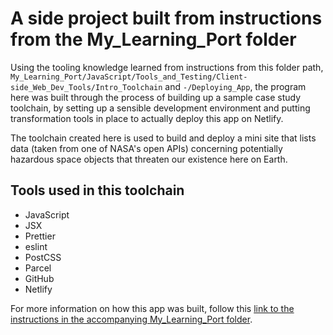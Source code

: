 # A side project built from instructions from the My_Learning_Port folder

Using the tooling knowledge learned from instructions from this folder path, `My_Learning_Port/JavaScript/Tools_and_Testing/Client-side_Web_Dev_Tools/Intro_Toolchain` and `-/Deploying_App`, the program here was built through the process of building up a sample case study toolchain, by setting up a sensible development environment and putting transformation tools in place to actually deploy this app on Netlify. 

The toolchain created here is used to build and deploy a mini site that lists data (taken from one of NASA's open APIs) concerning potentially hazardous space objects that threaten our existence here on Earth.

## Tools used in this toolchain

* JavaScript
* JSX
* Prettier
* eslint
* PostCSS
* Parcel
* GitHub
* Netlify

For more information on how this app was built, follow this [link to the instructions in the accompanying My_Learning_Port folder](https://github.com/AndrewSRea/My_Learning_Port/tree/main/JavaScript/Tools_and_Testing/Client-side_Web_Dev_Tools/Intro_Toolchain#introducing-a-complete-toolchain).